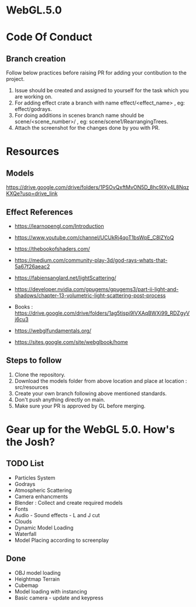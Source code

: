 # WebGL.5.0

# Code Of Conduct 
## Branch creation 
Follow below practices before raising PR for adding your contibution to the project.

1. Issue should be created and assigned to yourself for the task which you are working on.
2. For adding effect crate a branch with name effect/<effect_name> , eg: effect/godrays.
3. For doing additions in scenes branch name should be scene/<scene_number>/<addition> , eg: scene/scene1/RearrangingTrees.
4. Attach the screenshot for the changes done by you with PR.



# Resources 

## Models 
https://drive.google.com/drive/folders/1PSOvQxftMvON5D_8hc9IXy4L8NqzKXQe?usp=drive_link

## Effect References
* https://learnopengl.com/Introduction
* https://www.youtube.com/channel/UCUkRj4qoT1bsWpE_C8lZYoQ
* https://thebookofshaders.com/
* https://medium.com/community-play-3d/god-rays-whats-that-5a67f26aeac2
* https://fabiensanglard.net/lightScattering/
* https://developer.nvidia.com/gpugems/gpugems3/part-ii-light-and-shadows/chapter-13-volumetric-light-scattering-post-process
* Books : https://drive.google.com/drive/folders/1ag5tispi9lVXAqBWXi99_RDZgyVj6cu3

* https://webglfundamentals.org/
* https://sites.google.com/site/webglbook/home

## Steps to follow 
1. Clone the repository.
2. Download the models folder from above location and place at location : src/resources
3. Create your own branch following above mentioned standards.
4. Don't push anything directly on main.
5. Make sure your PR is approved by GL before merging.



# Gear up for the WebGL 5.0. How's the Josh?


## TODO List
* Particles System
* Godrays
* Atmospheric Scattering
* Camera enhancments
* Blender : Collect and create required models
* Fonts
* Audio - Sound effects - L and J cut
* Clouds
* Dynamic Model Loading
* Waterfall
* Model Placing according to screenplay

## Done 
* OBJ model loading
* Heightmap Terrain
* Cubemap
* Model loading with instancing
* Basic camera - update and keypress
  





